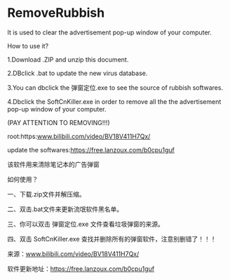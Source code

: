 # RemoveRubbish
It  is used to clear the advertisement pop-up window of your computer.

How to use it?

1.Download .ZIP and unzip this document.

2.DBclick .bat to update the new virus database.

3.You can dbclick the 弹窗定位.exe to see the source of rubbish softwares.

4.Dbclick the SoftCnKiller.exe in order to remove all the the advertisement pop-up window of your computer. 

(PAY ATTENTION TO REMOVING!!!)

root:https:www.bilibili.com/video/BV18V411H7Qx/

update the softwares:https://free.lanzoux.com/b0cpu1guf


该软件用来清除笔记本的广告弹窗

如何使用？

一、下载.zip文件并解压缩。

二、双击.bat文件来更新流氓软件黑名单。

三、你可以双击 弹窗定位.exe 文件查看垃圾弹窗的来源。

四、双击 SoftCnKiller.exe 查找并删除所有的弹窗软件，注意别删错了！！！

来源：www.bilibili.com/video/BV18V411H7Qx/

软件更新地址：https://free.lanzoux.com/b0cpu1guf
